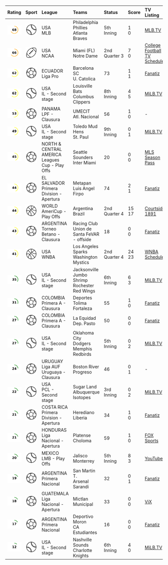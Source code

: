 | Rating                                                                                                                                 | Sport                                                                                                                | League                                             | Teams                                            | Status        | Score    | TV Listing                                                                                                                 |
|:---------------------------------------------------------------------------------------------------------------------------------------|:---------------------------------------------------------------------------------------------------------------------|:---------------------------------------------------|:-------------------------------------------------|:--------------|:---------|:---------------------------------------------------------------------------------------------------------------------------|
| <img src="https://raw.githubusercontent.com/BlakeDuncan25/Donut-SVG-Ratings/bac4e4a278175106499642192132b1786a9aec38/68.svg" alt="68"> | <img src="https://raw.githubusercontent.com/BlakeDuncan25/Donut-SVG-Ratings/master/baseball.png" alt="Baseball">     | USA<br>MLB                                         | Philadelphia Phillies<br>Atlanta Braves          | 5th Inning    | 1<br>0   | <a href="https://www.mlb.com/live-stream-games">MLB.TV</a>                                                                 |
| <img src="https://raw.githubusercontent.com/BlakeDuncan25/Donut-SVG-Ratings/bac4e4a278175106499642192132b1786a9aec38/66.svg" alt="66"> | <img src="https://raw.githubusercontent.com/BlakeDuncan25/Donut-SVG-Ratings/master/football.png" alt="NCAAF">        | USA<br>NCAA                                        | Miami (FL)<br>Notre Dame                         | 2nd Quarter 3 | 7<br>0   | <a href="https://fbschedules.com/college-football-tv-schedule/">College Football TV Schedule</a>                           |
| <img src="https://raw.githubusercontent.com/BlakeDuncan25/Donut-SVG-Ratings/bac4e4a278175106499642192132b1786a9aec38/62.svg" alt="62"> | <img src="https://raw.githubusercontent.com/BlakeDuncan25/Donut-SVG-Ratings/master/soccer.png" alt="Soccer">         | ECUADOR<br>Liga Pro                                | Barcelona SC<br>U. Catolica                      | 73            | 1<br>1   | <a href="https://watch.fanatiz.com/channels">Fanatiz</a>                                                                   |
| <img src="https://raw.githubusercontent.com/BlakeDuncan25/Donut-SVG-Ratings/bac4e4a278175106499642192132b1786a9aec38/62.svg" alt="62"> | <img src="https://raw.githubusercontent.com/BlakeDuncan25/Donut-SVG-Ratings/master/baseball.png" alt="Baseball">     | USA<br>IL - Second stage                           | Louisville Bats<br>Columbus Clippers             | 8th Inning    | 4<br>5   | <a href="https://www.milb.com/live-stream-games/2025/08/30">MiLB.TV</a>                                                    |
| <img src="https://raw.githubusercontent.com/BlakeDuncan25/Donut-SVG-Ratings/bac4e4a278175106499642192132b1786a9aec38/53.svg" alt="53"> | <img src="https://raw.githubusercontent.com/BlakeDuncan25/Donut-SVG-Ratings/master/soccer.png" alt="Soccer">         | PANAMA<br>LPF - Clausura                           | UMECIT<br>Atl. Nacional                          | 56            | 1<br>0   | -                                                                                                                          |
| <img src="https://raw.githubusercontent.com/BlakeDuncan25/Donut-SVG-Ratings/bac4e4a278175106499642192132b1786a9aec38/49.svg" alt="49"> | <img src="https://raw.githubusercontent.com/BlakeDuncan25/Donut-SVG-Ratings/master/baseball.png" alt="Baseball">     | USA<br>IL - Second stage                           | Toledo Mud Hens<br>St. Paul                      | 9th Inning    | 0<br>1   | <a href="https://www.milb.com/live-stream-games/2025/08/30">MiLB.TV</a>                                                    |
| <img src="https://raw.githubusercontent.com/BlakeDuncan25/Donut-SVG-Ratings/bac4e4a278175106499642192132b1786a9aec38/45.svg" alt="45"> | <img src="https://raw.githubusercontent.com/BlakeDuncan25/Donut-SVG-Ratings/master/soccer.png" alt="Soccer">         | NORTH & CENTRAL AMERICA<br>Leagues Cup - Play Offs | Seattle Sounders<br>Inter Miami                  | 20            | 0<br>0   | <a href="https://tv.apple.com/us/channel/tvs.sbd.7000">MLS Season Pass</a>                                                 |
| <img src="https://raw.githubusercontent.com/BlakeDuncan25/Donut-SVG-Ratings/bac4e4a278175106499642192132b1786a9aec38/44.svg" alt="44"> | <img src="https://raw.githubusercontent.com/BlakeDuncan25/Donut-SVG-Ratings/master/soccer.png" alt="Soccer">         | EL SALVADOR<br>Primera Division - Apertura         | Metapan<br>Luis Angel Firpo                      | 74            | 2<br>1   | <a href="https://watch.fanatiz.com/channels">Fanatiz</a>                                                                   |
| <img src="https://raw.githubusercontent.com/BlakeDuncan25/Donut-SVG-Ratings/bac4e4a278175106499642192132b1786a9aec38/44.svg" alt="44"> | <img src="https://raw.githubusercontent.com/BlakeDuncan25/Donut-SVG-Ratings/master/basketball.png" alt="Basketball"> | WORLD<br>AmeriCup - Play Offs                      | Argentina<br>Brazil                              | 2nd Quarter 4 | 15<br>17 | <a href="https://www.dazn.com/en-US/competition/Competition:bwowjwcssos25g6yp5i7hgl6t">Courtside 1891</a>                  |
| <img src="https://raw.githubusercontent.com/BlakeDuncan25/Donut-SVG-Ratings/bac4e4a278175106499642192132b1786a9aec38/43.svg" alt="43"> | <img src="https://raw.githubusercontent.com/BlakeDuncan25/Donut-SVG-Ratings/master/soccer.png" alt="Soccer">         | ARGENTINA<br>Torneo Betano - Clausura              | Racing Club<br>Union de Santa FeVAR - offside    | 18            | 0<br>0   | <a href="https://watch.fanatiz.com/channels">Fanatiz</a>                                                                   |
| <img src="https://raw.githubusercontent.com/BlakeDuncan25/Donut-SVG-Ratings/bac4e4a278175106499642192132b1786a9aec38/41.svg" alt="41"> | <img src="https://raw.githubusercontent.com/BlakeDuncan25/Donut-SVG-Ratings/master/basketball.png" alt="Basketball"> | USA<br>WNBA                                        | Los Angeles Sparks<br>Washington Mystics         | 2nd Quarter 4 | 24<br>23 | <a href="https://www.sportsmediawatch.com/wnba-tv-schedule-2024-watch-stream-live/#SaturdayAugust302025">WNBA Schedule</a> |
| <img src="https://raw.githubusercontent.com/BlakeDuncan25/Donut-SVG-Ratings/bac4e4a278175106499642192132b1786a9aec38/35.svg" alt="35"> | <img src="https://raw.githubusercontent.com/BlakeDuncan25/Donut-SVG-Ratings/master/baseball.png" alt="Baseball">     | USA<br>IL - Second stage                           | Jacksonville Jumbo Shrimp<br>Rochester Red Wings | 6th Inning    | 6<br>3   | <a href="https://www.milb.com/live-stream-games/2025/08/30">MiLB.TV</a>                                                    |
| <img src="https://raw.githubusercontent.com/BlakeDuncan25/Donut-SVG-Ratings/bac4e4a278175106499642192132b1786a9aec38/31.svg" alt="31"> | <img src="https://raw.githubusercontent.com/BlakeDuncan25/Donut-SVG-Ratings/master/soccer.png" alt="Soccer">         | COLOMBIA<br>Primera A - Clausura                   | Deportes Tolima<br>Fortaleza                     | 55            | 1<br>0   | <a href="https://watch.fanatiz.com/channels">Fanatiz</a>                                                                   |
| <img src="https://raw.githubusercontent.com/BlakeDuncan25/Donut-SVG-Ratings/bac4e4a278175106499642192132b1786a9aec38/27.svg" alt="27"> | <img src="https://raw.githubusercontent.com/BlakeDuncan25/Donut-SVG-Ratings/master/soccer.png" alt="Soccer">         | COLOMBIA<br>Primera A - Clausura                   | La Equidad<br>Dep. Pasto                         | 50            | 0<br>0   | <a href="https://watch.fanatiz.com/channels">Fanatiz</a>                                                                   |
| <img src="https://raw.githubusercontent.com/BlakeDuncan25/Donut-SVG-Ratings/bac4e4a278175106499642192132b1786a9aec38/27.svg" alt="27"> | <img src="https://raw.githubusercontent.com/BlakeDuncan25/Donut-SVG-Ratings/master/baseball.png" alt="Baseball">     | USA<br>IL - Second stage                           | Oklahoma City Dodgers<br>Memphis Redbirds        | 5th Inning    | 0<br>2   | <a href="https://www.milb.com/live-stream-games/2025/08/30">MiLB.TV</a>                                                    |
| <img src="https://raw.githubusercontent.com/BlakeDuncan25/Donut-SVG-Ratings/bac4e4a278175106499642192132b1786a9aec38/24.svg" alt="24"> | <img src="https://raw.githubusercontent.com/BlakeDuncan25/Donut-SVG-Ratings/master/soccer.png" alt="Soccer">         | URUGUAY<br>Liga AUF Uruguaya - Clausura            | Boston River<br>Progreso                         | 46            | 0<br>1   | -                                                                                                                          |
| <img src="https://raw.githubusercontent.com/BlakeDuncan25/Donut-SVG-Ratings/bac4e4a278175106499642192132b1786a9aec38/22.svg" alt="22"> | <img src="https://raw.githubusercontent.com/BlakeDuncan25/Donut-SVG-Ratings/master/baseball.png" alt="Baseball">     | USA<br>PCL - Second stage                          | Sugar Land<br>Albuquerque Isotopes               | 3rd Inning    | 0<br>2   | <a href="https://www.milb.com/live-stream-games/2025/08/30">MiLB.TV</a>                                                    |
| <img src="https://raw.githubusercontent.com/BlakeDuncan25/Donut-SVG-Ratings/bac4e4a278175106499642192132b1786a9aec38/21.svg" alt="21"> | <img src="https://raw.githubusercontent.com/BlakeDuncan25/Donut-SVG-Ratings/master/soccer.png" alt="Soccer">         | COSTA RICA<br>Primera Division - Apertura          | Herediano<br>Liberia                             | 34            | 1<br>0   | <a href="https://watch.fanatiz.com/channels">Fanatiz</a>                                                                   |
| <img src="https://raw.githubusercontent.com/BlakeDuncan25/Donut-SVG-Ratings/bac4e4a278175106499642192132b1786a9aec38/21.svg" alt="21"> | <img src="https://raw.githubusercontent.com/BlakeDuncan25/Donut-SVG-Ratings/master/soccer.png" alt="Soccer">         | HONDURAS<br>Liga Nacional - Apertura               | Platense<br>Choloma                              | 59            | 1<br>0   | <a href="https://www.foxsports.com/replays">FOX Sports</a>                                                                 |
| <img src="https://raw.githubusercontent.com/BlakeDuncan25/Donut-SVG-Ratings/bac4e4a278175106499642192132b1786a9aec38/20.svg" alt="20"> | <img src="https://raw.githubusercontent.com/BlakeDuncan25/Donut-SVG-Ratings/master/baseball.png" alt="Baseball">     | MEXICO<br>LMB - Play Offs                          | Jalisco<br>Monterrey                             | 5th Inning    | 8<br>3   | <a href="https://www.youtube.com/results?search_query=liga+mexicana+de+beisbol&sp=EgYIAxABGAI%253D">YouTube</a>            |
| <img src="https://raw.githubusercontent.com/BlakeDuncan25/Donut-SVG-Ratings/bac4e4a278175106499642192132b1786a9aec38/19.svg" alt="19"> | <img src="https://raw.githubusercontent.com/BlakeDuncan25/Donut-SVG-Ratings/master/soccer.png" alt="Soccer">         | ARGENTINA<br>Primera Nacional                      | San Martin T.<br>Arsenal Sarandi                 | 32            | 0<br>1   | <a href="https://watch.fanatiz.com/channels">Fanatiz</a>                                                                   |
| <img src="https://raw.githubusercontent.com/BlakeDuncan25/Donut-SVG-Ratings/bac4e4a278175106499642192132b1786a9aec38/18.svg" alt="18"> | <img src="https://raw.githubusercontent.com/BlakeDuncan25/Donut-SVG-Ratings/master/soccer.png" alt="Soccer">         | GUATEMALA<br>Liga Nacional - Apertura              | Mictlan<br>Municipal                             | 33            | 0<br>0   | <a href="https://vix.com/es-es/deportes">ViX</a>                                                                           |
| <img src="https://raw.githubusercontent.com/BlakeDuncan25/Donut-SVG-Ratings/bac4e4a278175106499642192132b1786a9aec38/17.svg" alt="17"> | <img src="https://raw.githubusercontent.com/BlakeDuncan25/Donut-SVG-Ratings/master/soccer.png" alt="Soccer">         | ARGENTINA<br>Primera Nacional                      | Deportivo Moron<br>CA Estudiantes                | 16            | 0<br>0   | <a href="https://watch.fanatiz.com/channels">Fanatiz</a>                                                                   |
| <img src="https://raw.githubusercontent.com/BlakeDuncan25/Donut-SVG-Ratings/bac4e4a278175106499642192132b1786a9aec38/12.svg" alt="12"> | <img src="https://raw.githubusercontent.com/BlakeDuncan25/Donut-SVG-Ratings/master/baseball.png" alt="Baseball">     | USA<br>IL - Second stage                           | Nashville Sounds<br>Charlotte Knights            | 6th Inning    | 4<br>0   | <a href="https://www.milb.com/live-stream-games/2025/08/30">MiLB.TV</a>                                                    |